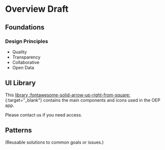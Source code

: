 <!--
SPDX-FileCopyrightText: 2025 Bryan Lancien <https://github.com/bmlancien> © Reiner Lemoine Institut

SPDX-License-Identifier: CC0-1.0
-->

# Overview <span class="badge badge--warning">Draft</span>

## Foundations

### Design Principles

- Quality
- Transparency
- Collaborative
- Open Data

## UI Library

This
[library :fontawesome-solid-arrow-up-right-from-square:](https://www.figma.com/design/EAvBg7KuO1oit5Dry0U6WJ/Components?node-id=4940-344&t=Hsboi5ScY2Kmr8SU-1){:target="\_blank"}
contains the main components and icons used in the OEP app.

Please contact us if you need access.

## Patterns

(Reusable solutions to common goals or issues.)
